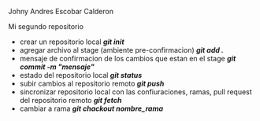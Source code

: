Johny Andres Escobar Calderon

Mi segundo repositorio 

* crear un repositorio local
***git init***
* agregar archivo al stage (ambiente pre-confirmacion)
***git add .***
* mensaje de confirmacion de los cambios que estan en el stage
***git commit -m "mensaje"***
* estado del repositorio local
***git status***
* subir cambios al repositorio remoto
***git push***
* sincronizar repositorio local con las confiuraciones,
ramas, pull request del repositorio remoto
***git fetch***
* cambiar a rama
***git chackout nombre_rama***
